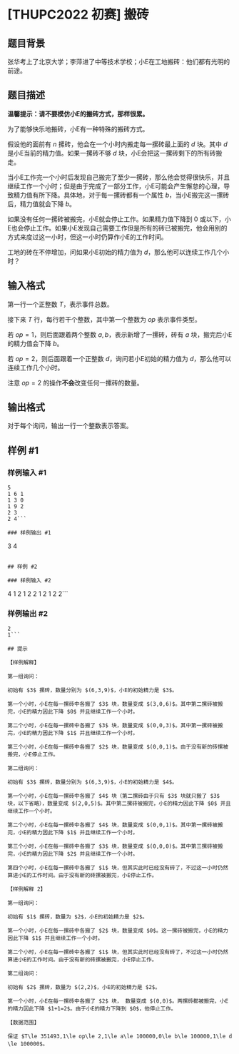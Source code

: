 # [THUPC2022 初赛] 搬砖

## 题目背景

张华考上了北京大学；李萍进了中等技术学校；小E在工地搬砖：他们都有光明的前途。

## 题目描述

**温馨提示：请不要模仿小E的搬砖方式，那样很累。**

为了能够快乐地搬砖，小E有一种特殊的搬砖方式。

假设他的面前有 $n$ 摞砖，他会在一个小时内搬走每一摞砖最上面的 $d$ 块。其中 $d$ 是小E当前的精力值。如果一摞砖不够 $d$ 块，小E会把这一摞砖剩下的所有砖搬走。

当小E工作完一个小时后发现自己搬完了至少一摞砖，那么他会觉得很快乐，并且继续工作一个小时；但是由于完成了一部分工作，小E可能会产生懈怠的心理，导致精力值有所下降。具体地，对于每一摞砖都有一个属性 $b$，当小E搬完这一摞砖后，精力值就会下降 $b$。

如果没有任何一摞砖被搬完，小E就会停止工作。如果精力值下降到 $0$ 或以下，小E也会停止工作。如果小E发现自己需要工作但是所有的砖已被搬完，他会用别的方式来度过这一小时，但这一小时仍算作小E的工作时间。

工地的砖在不停增加，问如果小E初始的精力值为 $d$，那么他可以连续工作几个小时？

## 输入格式

第一行一个正整数 $T$，表示事件总数。

接下来 $T$ 行，每行若干个整数，其中第一个整数为 $op$ 表示事件类型。

若 $op=1$，则后面跟着两个整数 $a,b$，表示新增了一摞砖，砖有 $a$ 块，搬完后小E的精力值会下降 $b$。

若 $op=2$，则后面跟着一个正整数 $d$，询问若小E初始的精力值为 $d$，那么他可以连续工作几个小时。

注意 $op=2$ 的操作**不会**改变任何一摞砖的数量。

## 输出格式

对于每个询问，输出一行一个整数表示答案。

## 样例 #1

### 样例输入 #1
```
5
1 6 1
1 3 0
1 9 2
2 3
2 4```

### 样例输出 #1

```
3
4
```

## 样例 #2

### 样例输入 #2
```
4
1 2 1
2 2
1 2 1
2 2```

### 样例输出 #2

```
2
1```

## 提示

【样例解释】

第一组询问：

初始有 $3$ 摞砖，数量分别为 $(6,3,9)$，小E的初始精力是 $3$。

第一个小时，小E在每一摞砖中各搬了 $3$ 块，数量变成 $(3,0,6)$。其中第二摞砖被搬完，小E的精力因此下降 $0$ 并且继续工作一个小时。

第二个小时，小E在每一摞砖中各搬了 $3$ 块，数量变成 $(0,0,3)$。其中第一摞砖被搬完，小E的精力因此下降 $1$ 并且继续工作一个小时。

第三个小时，小E在每一摞砖中各搬了 $2$ 块，数量变成 $(0,0,1)$。由于没有新的砖摞被搬完，小E停止工作。

第二组询问：

初始有 $3$​ 摞砖，数量分别为 $(6,3,9)$，小E的初始精力是 $4$。

第一个小时，小E在每一摞砖中各搬了 $4$ 块（第二摞砖由于只有 $3$ 块就只搬了 $3$ 块，以下省略），数量变成 $(2,0,5)$。其中第二摞砖被搬完，小E的精力因此下降 $0$ 并且继续工作一个小时。

第二个小时，小E在每一摞砖中各搬了 $4$ 块，数量变成 $(0,0,1)$。其中第一摞砖被搬完，小E的精力因此下降 $1$ 并且继续工作一个小时。

第三个小时，小E在每一摞砖中各搬了 $3$ 块，数量变成 $(0,0,0)$。其中第三摞砖被搬完，小E的精力因此下降 $2$ 并且继续工作一个小时。

第四个小时，小E在每一摞砖中各搬了 $1$ 块，但其实此时已经没有砖了，不过这一小时仍然算进小E的工作时间。由于没有新的砖摞被搬完，小E停止工作。

【样例解释 2】

第一组询问：

初始有 $1$ 摞砖，数量为 $2$，小E的初始精力是 $2$。

第一个小时，小E在每一摞砖中各搬了 $2$ 块，数量变成 $0$。这一摞砖被搬完，小E的精力因此下降 $1$ 并且继续工作一个小时。

第二个小时，小E在每一摞砖中各搬了 $1$ 块，但其实此时已经没有砖了，不过这一小时仍然算进小E的工作时间。由于没有新的砖摞被搬完，小E停止工作。

第二组询问：

初始有 $2$ 摞砖，数量为 $(2,2)$，小E的初始精力是 $2$。

第一个小时，小E在每一摞砖中各搬了 $2$ 块， 数量变成 $(0,0)$。两摞砖都被搬完，小E的精力因此下降 $1+1=2$。由于小E的精力下降到 $0$，他停止工作。

【数据范围】

保证 $T\le 351493,1\le op\le 2,1\le a\le 100000,0\le b\le 100000,1\le d \le 100000$。
